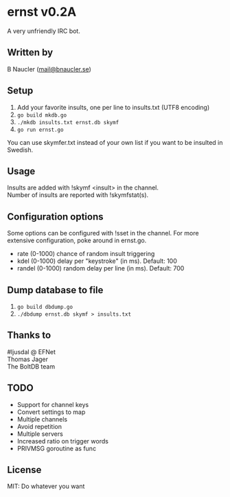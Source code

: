 # ernst v0.2A
A very unfriendly IRC bot.

## Written by
B Naucler (mail@bnaucler.se)

## Setup
1. Add your favorite insults, one per line to insults.txt (UTF8 encoding)
2. `go build mkdb.go`
3. `./mkdb insults.txt ernst.db skymf`
4. `go run ernst.go`

You can use skymfer.txt instead of your own list if you want to be insulted in Swedish.

## Usage
Insults are added with !skymf \<insult\> in the channel.  
Number of insults are reported with !skymfstat(s).

## Configuration options
Some options can be configured with !sset in the channel. For more extensive configuration, poke around in ernst.go.

* rate (0-1000) chance of random insult triggering
* kdel (0-1000) delay per "keystroke" (in ms). Default: 100
* randel (0-1000) random delay per line (in ms). Default: 700

## Dump database to file
1. `go build dbdump.go`  
2. `./dbdump ernst.db skymf > insults.txt`

## Thanks to
\#ljusdal @ EFNet  
Thomas Jager  
The BoltDB team  

## TODO
* Support for channel keys
* Convert settings to map
* Multiple channels
* Avoid repetition
* Multiple servers
* Increased ratio on trigger words
* PRIVMSG goroutine as func

## License
MIT:
Do whatever you want
